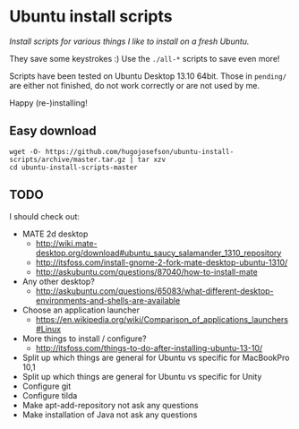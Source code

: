 # Ubuntu install scripts

_Install scripts for various things I like to install on a fresh Ubuntu._

They save some keystrokes :) Use the `./all-*` scripts to save even more!

Scripts have been tested on Ubuntu Desktop 13.10 64bit. Those in `pending/` are either not finished, do not work correctly or are not used by me.

Happy (re-)installing!

## Easy download

	wget -O- https://github.com/hugojosefson/ubuntu-install-scripts/archive/master.tar.gz | tar xzv
	cd ubuntu-install-scripts-master

## TODO

I should check out:
  * MATE 2d desktop
    * http://wiki.mate-desktop.org/download#ubuntu_saucy_salamander_1310_repository
    * http://itsfoss.com/install-gnome-2-fork-mate-desktop-ubuntu-1310/
    * http://askubuntu.com/questions/87040/how-to-install-mate
  * Any other desktop?
    * http://askubuntu.com/questions/65083/what-different-desktop-environments-and-shells-are-available
  * Choose an application launcher
    * https://en.wikipedia.org/wiki/Comparison_of_applications_launchers#Linux
  * More things to install / configure?
    * http://itsfoss.com/things-to-do-after-installing-ubuntu-13-10/
  * Split up which things are general for Ubuntu vs specific for MacBookPro 10,1
  * Split up which things are general for Ubuntu vs specific for Unity
  * Configure git
  * Configure tilda
  * Make apt-add-repository not ask any questions
  * Make installation of Java not ask any questions
